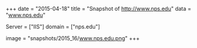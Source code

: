 
+++
date = "2015-04-18"
title = "Snapshot of http://www.nps.edu"
data = "www.nps.edu"

Server = ["IIS"]
domain = ["nps.edu"]

  image = "snapshots/2015_16/www.nps.edu.png"
+++
#
